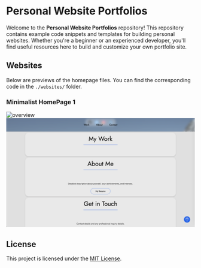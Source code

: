 # Personal Website Portfolios

Welcome to the **Personal Website Portfolios** repository! This repository contains example code snippets and templates for building personal websites. Whether you're a beginner or an experienced developer, you'll find useful resources here to build and customize your own portfolio site.

## Websites
Below are previews of the homepage files. You can find the corresponding code in the `./websites/` folder.

### Minimalist HomePage 1
![overview](./Assets/minimalist_homepage_1_1.png)
![sectoons](./Assets/minimalist_homepage_1_2.png)

## License

This project is licensed under the [MIT License](./LICENSE).
